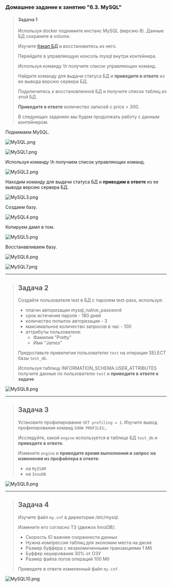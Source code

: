 ### Домашнее задание к занятию "6.3. MySQL"

> #### Задача 1
>
> Используя docker поднимите инстанс MySQL (версию 8). Данные БД сохраните в volume.
>
> Изучите [бэкап БД](https://github.com/netology-code/virt-homeworks/tree/master/06-db-03-mysql/test_data) и восстановитесь из него.
>
> Перейдите в управляющую консоль mysql внутри контейнера.
>
> Используя команду \h получите список управляющих команд.
>
> Найдите команду для выдачи статуса БД и **приведите в ответе** из ее вывода версию сервера БД.
>
> Подключитесь к восстановленной БД и получите список таблиц из этой БД.
>
> **Приведите в ответе** количество записей с price > 300.
>
> В следующих заданиях мы будем продолжать работу с данным контейнером.

Поднимаем MySQL.

![MySQL.png](https://github.com/tsteplova/devops-netology/blob/fix/MySQL.png?raw=true)

![MySQL1.png](https://github.com/tsteplova/devops-netology/blob/fix/MySQL1.png?raw=true)

Используя команду \h получаем список управляющих команд.

![MySQL2.png](https://github.com/tsteplova/devops-netology/blob/fix/MySQL2.png?raw=true)

Находим команду для выдачи статуса БД и **приводим в ответе** из ее вывода версию сервера БД.

![MySQL3.png](https://github.com/tsteplova/devops-netology/blob/fix/MySQL3.png?raw=true)

Создаем базу.

![MySQL4.png](https://github.com/tsteplova/devops-netology/blob/fix/MySQL4.png?raw=true)

Копируем дамп в том.

![MySQL5.png](https://github.com/tsteplova/devops-netology/blob/fix/MySQL5.png?raw=true)

Восстанавливаем базу.

![MySQL6.png](https://github.com/tsteplova/devops-netology/blob/fix/MySQL6.png?raw=true)

![MySQL7.png](https://github.com/tsteplova/devops-netology/blob/fix/MySQL7.png?raw=true)

------

> ## Задача 2
>
> Создайте пользователя test в БД c паролем test-pass, используя:
>
> - плагин авторизации mysql_native_password
> - срок истечения пароля - 180 дней
> - количество попыток авторизации - 3
> - максимальное количество запросов в час - 100
> - аттрибуты пользователя:
>   - Фамилия "Pretty"
>   - Имя "James"
>
> Предоставьте привелегии пользователю `test` на операции SELECT базы `test_db`.
>
> Используя таблицу INFORMATION_SCHEMA.USER_ATTRIBUTES получите данные по пользователю `test` и **приведите в ответе к задаче**.

![MySQL8.png](https://github.com/tsteplova/devops-netology/blob/fix/MySQL8.png?raw=true)

--------

> ## Задача 3
>
> Установите профилирование `SET profiling = 1`. Изучите вывод профилирования команд `SHOW PROFILES;`.
>
> Исследуйте, какой `engine` используется в таблице БД `test_db` и **приведите в ответе**.
>
> Измените `engine` и **приведите время выполнения и запрос на изменения из профайлера в ответе**:
>
> - на `MyISAM`
> - на `InnoDB`

![MySQL9.png](https://github.com/tsteplova/devops-netology/blob/fix/MySQL9.png?raw=true)

------

> ## Задача 4
>
> Изучите файл `my.cnf` в директории /etc/mysql.
>
> Измените его согласно ТЗ (движок InnoDB):
>
> - Скорость IO важнее сохранности данных
> - Нужна компрессия таблиц для экономии места на диске
> - Размер буффера с незакомиченными транзакциями 1 Мб
> - Буффер кеширования 30% от ОЗУ
> - Размер файла логов операций 100 Мб
>
> Приведите в ответе измененный файл `my.cnf`.

![MySQL10.png](https://github.com/tsteplova/devops-netology/blob/fix/MySQL10.png?raw=true)

